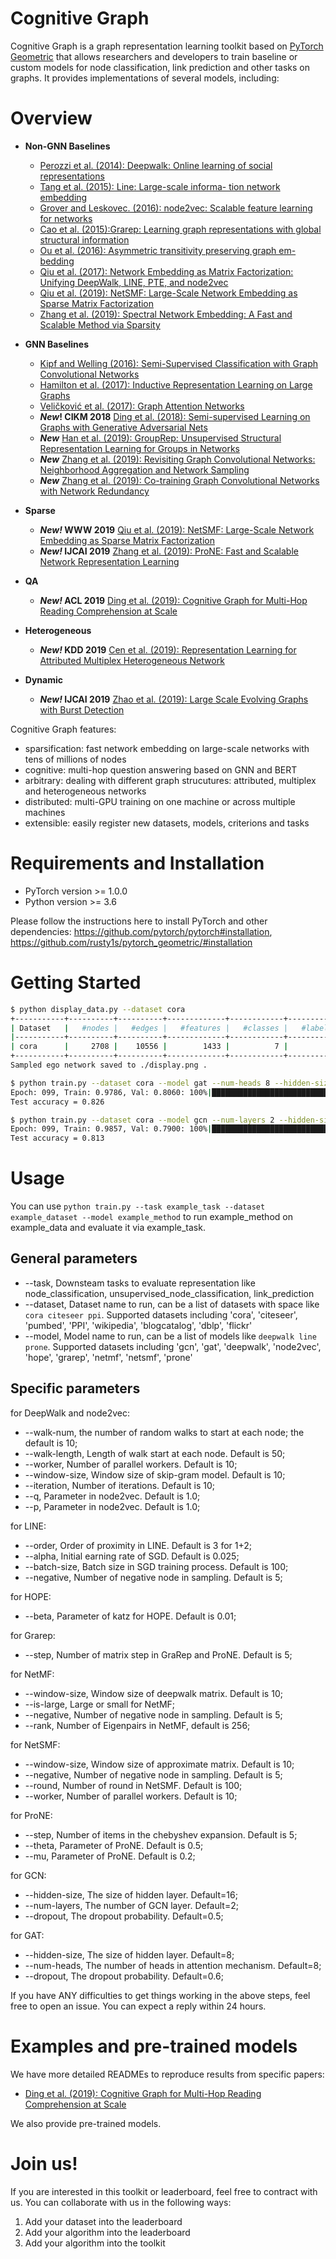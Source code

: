 # Cognitive Graph

Cognitive Graph is a graph representation learning toolkit based on [PyTorch Geometric](https://github.com/rusty1s/pytorch_geometric/) that allows researchers and developers to train baseline or custom models for node classification, link prediction and other tasks on graphs.
It provides implementations of several models, including:

# Overview

- **Non-GNN Baselines**
  - [Perozzi et al. (2014): Deepwalk: Online learning of social representations](http://arxiv.org/abs/1403.6652)
  - [Tang et al. (2015): Line: Large-scale informa- tion network embedding](http://arxiv.org/abs/1503.03578)
  - [Grover and Leskovec. (2016): node2vec: Scalable feature learning for networks](http://dl.acm.org/citation.cfm?doid=2939672.2939754)
  - [Cao et al. (2015):Grarep: Learning graph representations with global structural information ](http://dl.acm.org/citation.cfm?doid=2806416.2806512)
  - [Ou et al. (2016): Asymmetric transitivity preserving graph em- bedding](http://dl.acm.org/citation.cfm?doid=2939672.2939751)
  - [Qiu et al. (2017): Network Embedding as Matrix Factorization: Unifying DeepWalk, LINE, PTE, and node2vec](http://arxiv.org/abs/1710.02971)
  - [Qiu et al. (2019): NetSMF: Large-Scale Network Embedding as Sparse Matrix Factorization](http://arxiv.org/abs/1710.02971)
  - [Zhang et al. (2019): Spectral Network Embedding: A Fast and Scalable Method via Sparsity](http://arxiv.org/abs/1806.02623)

- **GNN Baselines**
  - [Kipf and Welling (2016): Semi-Supervised Classification with Graph Convolutional Networks](https://arxiv.org/abs/1609.02907)
  - [Hamilton et al. (2017): Inductive Representation Learning on Large Graphs](https://arxiv.org/abs/1706.02216)
  - [Veličković et al. (2017): Graph Attention Networks](https://arxiv.org/abs/1710.10903)
  - **_New_! CIKM 2018** [Ding et al. (2018): Semi-supervised Learning on Graphs with Generative Adversarial Nets](https://arxiv.org/abs/1809.00130)
  - **_New_** [Han et al. (2019): GroupRep: Unsupervised Structural Representation Learning for Groups in Networks](https://www.overleaf.com/read/nqxjtkmmgmff)
  - **_New_** [Zhang et al. (2019): Revisiting Graph Convolutional Networks: Neighborhood Aggregation and Network Sampling](https://www.overleaf.com/read/xzykmvhxjmxy)
  - **_New_** [Zhang et al. (2019): Co-training Graph Convolutional Networks with Network Redundancy](https://www.overleaf.com/read/fbhqqgzqgmyn)
- **Sparse**
  - **_New!_ WWW 2019** [Qiu et al. (2019): NetSMF: Large-Scale Network Embedding as Sparse Matrix Factorization](http://keg.cs.tsinghua.edu.cn/jietang/publications/www19-Qiu-et-al-NetSMF-Large-Scale-Network-Embedding.pdf)
  - **_New!_ IJCAI 2019** [Zhang et al. (2019): ProNE: Fast and Scalable Network Representation Learning](https://www.overleaf.com/read/dhgpkmyfdhnj)
- **QA**
  - **_New!_ ACL 2019** [Ding et al. (2019): Cognitive Graph for Multi-Hop Reading Comprehension at Scale](https://arxiv.org/abs/1905.05460)
- **Heterogeneous**
  - **_New!_ KDD 2019** [Cen et al. (2019): Representation Learning for Attributed Multiplex Heterogeneous Network](https://arxiv.org/abs/1905.01669)
- **Dynamic**
  - **_New!_ IJCAI 2019** [Zhao et al. (2019): Large Scale Evolving Graphs with Burst Detection](https://www.overleaf.com/4361782256sqswxgnmwbrs)

Cognitive Graph features:

- sparsification: fast network embedding on large-scale networks with tens of millions of nodes
- cognitive: multi-hop question answering based on GNN and BERT
- arbitrary: dealing with different graph strucutures: attributed, multiplex and heterogeneous networks
- distributed: multi-GPU training on one machine or across multiple machines
- extensible: easily register new datasets, models, criterions and tasks

# Requirements and Installation

- PyTorch version >= 1.0.0
- Python version >= 3.6

Please follow the instructions here to install PyTorch and other dependencies: https://github.com/pytorch/pytorch#installation, https://github.com/rusty1s/pytorch_geometric/#installation

# Getting Started

```bash
$ python display_data.py --dataset cora
+-----------+----------+----------+-------------+------------+-----------------+
| Dataset   |   #nodes |   #edges |   #features |   #classes |   #labeled data |
|-----------+----------+----------+-------------+------------+-----------------|
| cora      |     2708 |    10556 |        1433 |          7 |             140 |
+-----------+----------+----------+-------------+------------+-----------------+
Sampled ego network saved to ./display.png .

$ python train.py --dataset cora --model gat --num-heads 8 --hidden-size 8 --dropout 0.6 --max-epoch 100 --lr 0.005 --weight-decay 5e-4
Epoch: 099, Train: 0.9786, Val: 0.8060: 100%|███████████████████████████| 100/100 [00:01<00:00, 66.77it/s]
Test accuracy = 0.826

$ python train.py --dataset cora --model gcn --num-layers 2 --hidden-size 32 --dropout 0.5 --max-epoch 100 --lr 0.01 --weight-decay 5e-4
Epoch: 099, Train: 0.9857, Val: 0.7900: 100%|██████████████████████████| 100/100 [00:00<00:00, 142.42it/s]
Test accuracy = 0.813
```

# Usage

You can use `python train.py --task example_task --dataset example_dataset --model example_method` to run example_method on example_data and evaluate it via example_task.

## General parameters

- --task, Downsteam tasks to evaluate representation like node_classification, unsupervised_node_classification, link_prediction
- --dataset, Dataset name to run, can be a list of datasets with space like `cora citeseer ppi`. Supported datasets including
'cora', 'citeseer', 'pumbed', 'PPI', 'wikipedia', 'blogcatalog', 'dblp', 'flickr'
- --model, Model name to run, can be a list of models like `deepwalk line prone`. Supported datasets including
'gcn', 'gat', 'deepwalk', 'node2vec', 'hope', 'grarep', 'netmf', 'netsmf', 'prone'


## Specific parameters
for DeepWalk and node2vec:
- --walk-num, the number of random walks to start at each node; the default is 10;
- --walk-length, Length of walk start at each node. Default is 50;
- --worker, Number of parallel workers. Default is 10;
- --window-size, Window size of skip-gram model. Default is 10;
- --iteration, Number of iterations. Default is 10;
- --q, Parameter in node2vec. Default is 1.0;
- --p, Parameter in node2vec. Default is 1.0;

for LINE:
- --order, Order of proximity in LINE. Default is 3 for 1+2;
- --alpha, Initial earning rate of SGD. Default is 0.025;
- --batch-size, Batch size in SGD training process. Default is 100;
- --negative, Number of negative node in sampling. Default is 5;

for HOPE:
- --beta, Parameter of katz for HOPE. Default is 0.01;

for Grarep:
- --step, Number of matrix step in GraRep and ProNE. Default is 5;

for NetMF:
- --window-size, Window size of deepwalk matrix. Default is 10;
- --is-large, Large or small for NetMF;
- --negative, Number of negative node in sampling. Default is 5;
- --rank, Number of Eigenpairs in NetMF, default is 256;

for NetSMF:
- --window-size, Window size of approximate matrix. Default is 10;
- --negative, Number of negative node in sampling. Default is 5;
- --round, Number of round in NetSMF. Default is 100;
- --worker, Number of parallel workers. Default is 10;

for ProNE:
- --step, Number of items in the chebyshev expansion. Default is 5;
- --theta, Parameter of ProNE. Default is 0.5;
- --mu, Parameter of ProNE. Default is 0.2;

for GCN:
- --hidden-size, The size of hidden layer. Default=16;
- --num-layers, The number of GCN layer. Default=2;
- --dropout, The dropout probability. Default=0.5;

for GAT:
- --hidden-size, The size of hidden layer. Default=8;
- --num-heads, The number of heads in attention mechanism. Default=8;
- --dropout, The dropout probability. Default=0.6;


If you have ANY difficulties to get things working in the above steps, feel free to open an issue. You can expect a reply within 24 hours.



# Examples and pre-trained models

We have more detailed READMEs to reproduce results from specific papers:

- [Ding et al. (2019): Cognitive Graph for Multi-Hop Reading Comprehension at Scale](https://github.com/THUcqb/cognitive_graph/blob/master/examples/cogqa/README.md)

We also provide pre-trained models.

# Join us!

If you are interested in this toolkit or leaderboard, feel free to contract with us.  You can collaborate with us in the following ways:
1. Add your dataset into the leaderboard
2. Add your algorithm into the leaderboard
3. Add your algorithm into the toolkit
